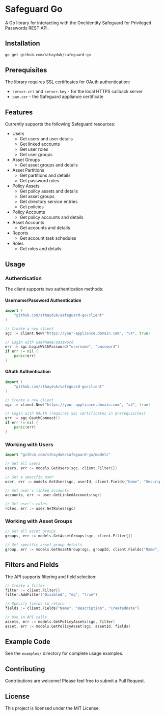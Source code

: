 # Safeguard Go
A Go library for interacting with the OneIdentity Safeguard for Privileged Passwords REST API.

## Installation

```sh
go get github.com/sthayduk/safeguard-go
```

## Prerequisites

The library requires SSL certificates for OAuth authentication:
- `server.crt` and `server.key` - for the local HTTPS callback server
- `pam.cer` - the Safeguard appliance certificate

## Features

Currently supports the following Safeguard resources:

- Users
  - Get users and user details
  - Get linked accounts
  - Get user roles
  - Get user groups
- Asset Groups
  - Get asset groups and details
- Asset Partitions
  - Get partitions and details
  - Get password rules
- Policy Assets
  - Get policy assets and details
  - Get asset groups
  - Get directory service entries
  - Get policies
- Policy Accounts
  - Get policy accounts and details
- Asset Accounts
  - Get accounts and details
- Reports
  - Get account task schedules
- Roles
  - Get roles and details

## Usage

### Authentication

The client supports two authentication methods:

#### Username/Password Authentication

```go
import (
    "github.com/sthayduk/safeguard-go/client"
)

// Create a new client
sgc := client.New("https://your-appliance.domain.com", "v4", true)

// Login with username/password
err := sgc.LoginWithPassword("username", "password")
if err != nil {
    panic(err)
}
```

#### OAuth Authentication

```go
import (
    "github.com/sthayduk/safeguard-go/client"
)

// Create a new client
sgc := client.New("https://your-appliance.domain.com", "v4", true)

// Login with OAuth (requires SSL certificates in prerequisites)
err := sgc.OauthConnect()
if err != nil {
    panic(err)
}
```

### Working with Users

```go
import "github.com/sthayduk/safeguard-go/models"

// Get all users
users, err := models.GetUsers(sgc, client.Filter{})

// Get a specific user
user, err := models.GetUser(sgc, userId, client.Fields{"Name", "Description"})

// Get user's linked accounts
accounts, err := user.GetLinkedAccounts(sgc)

// Get user's roles
roles, err := user.GetRoles(sgc)
```

### Working with Asset Groups

```go
// Get all asset groups
groups, err := models.GetAssetGroups(sgc, client.Filter{})

// Get specific asset group details
group, err := models.GetAssetGroup(sgc, groupId, client.Fields{"Name", "Description"})
```

## Filters and Fields

The API supports filtering and field selection:

```go
// Create a filter
filter := client.Filter{}
filter.AddFilter("Disabled", "eq", "true")

// Specify fields to return
fields := client.Fields{"Name", "Description", "CreatedDate"}

// Use in API calls
assets, err := models.GetPolicyAssets(sgc, filter)
asset, err := models.GetPolicyAsset(sgc, assetId, fields)
```

## Example Code

See the `examples/` directory for complete usage examples.

## Contributing

Contributions are welcome! Please feel free to submit a Pull Request.

## License

This project is licensed under the MIT License.
